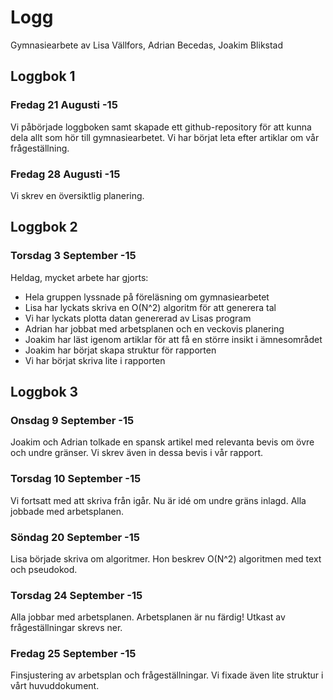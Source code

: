 # Logg 

Gymnasiearbete av Lisa Vällfors, Adrian Becedas, Joakim Blikstad

## Loggbok 1

### Fredag 21 Augusti -15 

Vi påbörjade loggboken samt skapade ett github-repository för att kunna dela
allt som hör till gymnasiearbetet.  Vi har börjat leta efter artiklar om vår
frågeställning. 

### Fredag 28 Augusti -15 

Vi skrev en översiktlig planering.

## Loggbok 2 

### Torsdag 3 September -15 

Heldag, mycket arbete har gjorts:

* Hela gruppen lyssnade på föreläsning om gymnasiearbetet
* Lisa har lyckats skriva en O(N^2) algoritm för att generera tal
* Vi har lyckats plotta datan genererad av Lisas program
* Adrian har jobbat med arbetsplanen och en veckovis planering
* Joakim har läst igenom artiklar för att få en större insikt i ämnesområdet
* Joakim har börjat skapa struktur för rapporten
* Vi har börjat skriva lite i rapporten

## Loggbok 3

### Onsdag 9 September -15

Joakim och Adrian tolkade en spansk artikel med relevanta bevis om övre och
undre gränser. Vi skrev även in dessa bevis i vår rapport. 

### Torsdag 10 September -15

Vi fortsatt med att skriva från igår. Nu är idé om undre gräns inlagd.
Alla jobbade med arbetsplanen.


### Söndag 20 September -15

Lisa började skriva om algoritmer. Hon beskrev O(N^2) algoritmen med text och
pseudokod.

### Torsdag 24 September -15 

Alla jobbar med arbetsplanen. Arbetsplanen är nu färdig!
Utkast av frågeställningar skrevs ner.

### Fredag 25 September -15 

Finsjustering av arbetsplan och frågeställningar.
Vi fixade även lite struktur i vårt huvuddokument.
